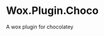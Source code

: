﻿<html lang="en" xmlns="http://www.w3.org/1999/xhtml">
<head>
    <meta charset="utf-8" />
    <title>Wox.Plugin.Choco</title>
</head>
<body>
	<h1>Wox.Plugin.Choco</h1>
	A wox plugin for chocolatey
</body>
</html>